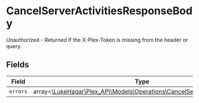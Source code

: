 # CancelServerActivitiesResponseBody

Unauthorized - Returned if the X-Plex-Token is missing from the header or query.


## Fields

| Field                                                                                                                                | Type                                                                                                                                 | Required                                                                                                                             | Description                                                                                                                          |
| ------------------------------------------------------------------------------------------------------------------------------------ | ------------------------------------------------------------------------------------------------------------------------------------ | ------------------------------------------------------------------------------------------------------------------------------------ | ------------------------------------------------------------------------------------------------------------------------------------ |
| `errors`                                                                                                                             | array<[\LukeHagar\Plex_API\Models\Operations\CancelServerActivitiesErrors](../../Models/Operations/CancelServerActivitiesErrors.md)> | :heavy_minus_sign:                                                                                                                   | N/A                                                                                                                                  |